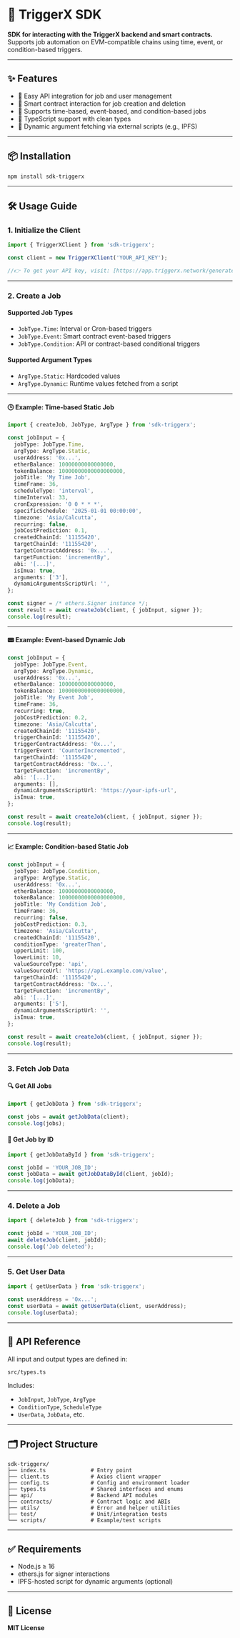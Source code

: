 # 🚀 TriggerX SDK

**SDK for interacting with the TriggerX backend and smart contracts.**  
Supports job automation on EVM-compatible chains using time, event, or condition-based triggers.

---

## ✨ Features

- 🔧 Easy API integration for job and user management
- 🔗 Smart contract interaction for job creation and deletion
- 📅 Supports time-based, event-based, and condition-based jobs
- 🔐 TypeScript support with clean types
- 🧠 Dynamic argument fetching via external scripts (e.g., IPFS)

---

## 📦 Installation

```bash
npm install sdk-triggerx
```

---

## 🛠️ Usage Guide

### 1. Initialize the Client

```ts
import { TriggerXClient } from 'sdk-triggerx';

const client = new TriggerXClient('YOUR_API_KEY');

//👉 To get your API key, visit: [https://app.triggerx.network/generate-api](https://app.triggerx.network/generate-api)

```

---

### 2. Create a Job

#### Supported Job Types

- `JobType.Time`: Interval or Cron-based triggers
- `JobType.Event`: Smart contract event-based triggers
- `JobType.Condition`: API or contract-based conditional triggers

#### Supported Argument Types

- `ArgType.Static`: Hardcoded values
- `ArgType.Dynamic`: Runtime values fetched from a script

---

#### 🕒 Example: Time-based Static Job

```ts
import { createJob, JobType, ArgType } from 'sdk-triggerx';

const jobInput = {
  jobType: JobType.Time,
  argType: ArgType.Static,
  userAddress: '0x...',
  etherBalance: 10000000000000000,
  tokenBalance: 10000000000000000000,
  jobTitle: 'My Time Job',
  timeFrame: 36,
  scheduleType: 'interval',
  timeInterval: 33,
  cronExpression: '0 0 * * *',
  specificSchedule: '2025-01-01 00:00:00',
  timezone: 'Asia/Calcutta',
  recurring: false,
  jobCostPrediction: 0.1,
  createdChainId: '11155420',
  targetChainId: '11155420',
  targetContractAddress: '0x...',
  targetFunction: 'incrementBy',
  abi: '[...]',
  isImua: true,
  arguments: ['3'],
  dynamicArgumentsScriptUrl: '',
};

const signer = /* ethers.Signer instance */;
const result = await createJob(client, { jobInput, signer });
console.log(result);
```

---

#### 📟 Example: Event-based Dynamic Job

```ts
const jobInput = {
  jobType: JobType.Event,
  argType: ArgType.Dynamic,
  userAddress: '0x...',
  etherBalance: 10000000000000000,
  tokenBalance: 10000000000000000000,
  jobTitle: 'My Event Job',
  timeFrame: 36,
  recurring: true,
  jobCostPrediction: 0.2,
  timezone: 'Asia/Calcutta',
  createdChainId: '11155420',
  triggerChainId: '11155420',
  triggerContractAddress: '0x...',
  triggerEvent: 'CounterIncremented',
  targetChainId: '11155420',
  targetContractAddress: '0x...',
  targetFunction: 'incrementBy',
  abi: '[...]',
  arguments: [],
  dynamicArgumentsScriptUrl: 'https://your-ipfs-url',
  isImua: true,
};

const result = await createJob(client, { jobInput, signer });
console.log(result);
```

---

#### 📈 Example: Condition-based Static Job

```ts
const jobInput = {
  jobType: JobType.Condition,
  argType: ArgType.Static,
  userAddress: '0x...',
  etherBalance: 10000000000000000,
  tokenBalance: 10000000000000000000,
  jobTitle: 'My Condition Job',
  timeFrame: 36,
  recurring: false,
  jobCostPrediction: 0.3,
  timezone: 'Asia/Calcutta',
  createdChainId: '11155420',
  conditionType: 'greaterThan',
  upperLimit: 100,
  lowerLimit: 10,
  valueSourceType: 'api',
  valueSourceUrl: 'https://api.example.com/value',
  targetChainId: '11155420',
  targetContractAddress: '0x...',
  targetFunction: 'incrementBy',
  abi: '[...]',
  arguments: ['5'],
  dynamicArgumentsScriptUrl: '',
  isImua: true,
};

const result = await createJob(client, { jobInput, signer });
console.log(result);
```

---

### 3. Fetch Job Data

#### 🔍 Get All Jobs

```ts
import { getJobData } from 'sdk-triggerx';

const jobs = await getJobData(client);
console.log(jobs);
```

#### 🔎 Get Job by ID

```ts
import { getJobDataById } from 'sdk-triggerx';

const jobId = 'YOUR_JOB_ID';
const jobData = await getJobDataById(client, jobId);
console.log(jobData);
```

---

### 4. Delete a Job

```ts
import { deleteJob } from 'sdk-triggerx';

const jobId = 'YOUR_JOB_ID';
await deleteJob(client, jobId);
console.log('Job deleted');
```

---

### 5. Get User Data

```ts
import { getUserData } from 'sdk-triggerx';

const userAddress = '0x...';
const userData = await getUserData(client, userAddress);
console.log(userData);
```

---

## 📘 API Reference

All input and output types are defined in:

```
src/types.ts
```

Includes:

- `JobInput`, `JobType`, `ArgType`
- `ConditionType`, `ScheduleType`
- `UserData`, `JobData`, etc.

---

## 🗂️ Project Structure

```
sdk-triggerx/
├── index.ts              # Entry point
├── client.ts             # Axios client wrapper
├── config.ts             # Config and environment loader
├── types.ts              # Shared interfaces and enums
├── api/                  # Backend API modules
├── contracts/            # Contract logic and ABIs
├── utils/                # Error and helper utilities
├── test/                 # Unit/integration tests
└── scripts/              # Example/test scripts
```

---

## ✅ Requirements

- Node.js ≥ 16
- ethers.js for signer interactions
- IPFS-hosted script for dynamic arguments (optional)

---

## 📝 License

**MIT License**


